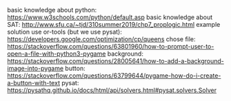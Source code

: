 basic knowledge about python: https://www.w3schools.com/python/default.asp
basic knowledge about SAT: http://www.sfu.ca/~tjd/310summer2019/chp7_proplogic.html
example solution use or-tools (but we use pysat): https://developers.google.com/optimization/cp/queens
chose file: https://stackoverflow.com/questions/63801960/how-to-prompt-user-to-open-a-file-with-python3-pygame
background: https://stackoverflow.com/questions/28005641/how-to-add-a-background-image-into-pygame
button: https://stackoverflow.com/questions/63799644/pygame-how-do-i-create-a-button-with-text
pysat: https://pysathq.github.io/docs/html/api/solvers.html#pysat.solvers.Solver
